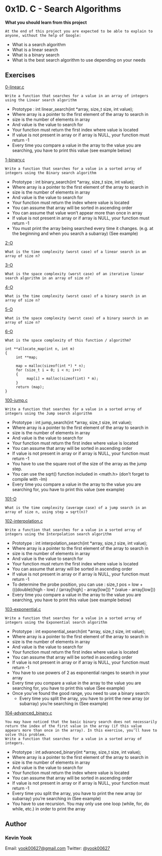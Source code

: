 # 0x1D. C - Search Algorithms

**What you should learn from this project**

    At the end of this project you are expected to be able to explain to anyone, without the help of Google:

* What is a search algorithm
* What is a linear search
* What is a binary search
* What is the best search algorithm to use depending on your needs

## Exercises

[0-linear.c](./0-linear.c)
```
Write a function that searches for a value in an array of integers using the Linear search algorithm
```
* Prototype : int linear_search(int *array, size_t size, int value);
* Where array is a pointer to the first element of the array to search in
* size is the number of elements in array
* And value is the value to search for
* Your function must return the first index where value is located
* If value is not present in array or if array is NULL, your function must return -1
* Every time you compare a value in the array to the value you are searching, you have to print this value (see example below)

[1-binary.c](./1-binary.c)
```
Write a function that searches for a value in a sorted array of integers using the Binary search algorithm
```
* Prototype : int binary_search(int *array, size_t size, int value);
* Where array is a pointer to the first element of the array to search in
* size is the number of elements in array
* And value is the value to search for
* Your function must return the index where value is located
* You can assume that array will be sorted in ascending order
* You can assume that value won’t appear more than once in array
* If value is not present in array or if array is NULL, your function must return -1
* You must print the array being searched every time it changes. (e.g. at the beginning and when you search a subarray) (See example)

[2-O](./2-O)
```
What is the time complexity (worst case) of a linear search in an array of size n?
```

[3-O](./3-O)
```
What is the space complexity (worst case) of an iterative linear search algorithm in an array of size n?
```

[4-O](./4-O)
```
What is the time complexity (worst case) of a binary search in an array of size n?
```

[5-O](./5-O)
```
What is the space complexity (worst case) of a binary search in an array of size n?
```

[6-O](./6-O)
```
What is the space complexity of this function / algorithm?

int **allocate_map(int n, int m)
{
     int **map;

     map = malloc(sizeof(int *) * n);
     for (size_t i = 0; i < n; i++)
     {
          map[i] = malloc(sizeof(int) * m);
     }
     return (map);
}
```

[100-jump.c](./100-jump.c)
```
Write a function that searches for a value in a sorted array of integers using the Jump search algorithm
```
* Prototype : int jump_search(int *array, size_t size, int value);
* Where array is a pointer to the first element of the array to search in
* size is the number of elements in array
* And value is the value to search for
* Your function must return the first index where value is located
* You can assume that array will be sorted in ascending order
* If value is not present in array or if array is NULL, your function must return -1
* You have to use the square root of the size of the array as the jump step.
* You can use the sqrt() function included in <math.h> (don’t forget to compile with -lm)
* Every time you compare a value in the array to the value you are searching for, you have to print this value (see example)

[101-O](./101-O)
```
What is the time complexity (average case) of a jump search in an array of size n, using step = sqrt(n)?
```

[102-interpolation.c](./102-interpolation.c)
```
Write a function that searches for a value in a sorted array of integers using the Interpolation search algorithm
```
* Prototype : int interpolation_search(int *array, size_t size, int value);
* Where array is a pointer to the first element of the array to search in
* size is the number of elements in array
* And value is the value to search for
* Your function must return the first index where value is located
* You can assume that array will be sorted in ascending order
* If value is not present in array or if array is NULL, your function must return -1
* To determine the probe position, you can use : size_t pos = low + (((double)(high - low) / (array[high] - array[low])) * (value - array[low]))
* Every time you compare a value in the array to the value you are searching, you have to print this value (see example below)

[103-exponential.c](./103-exponential.c)
```
Write a function that searches for a value in a sorted array of integers using the Exponential search algorithm
```
* Prototype : int exponential_search(int *array, size_t size, int value);
* Where array is a pointer to the first element of the array to search in
* size is the number of elements in array
* And value is the value to search for
* Your function must return the first index where value is located
* You can assume that array will be sorted in ascending order
* If value is not present in array or if array is NULL, your function must return -1
* You have to use powers of 2 as exponential ranges to search in your array
* Every time you compare a value in the array to the value you are searching for, you have to print this value (See example)
* Once you’ve found the good range, you need to use a binary search: 
  * Every time you split the array, you have to print the new array (or subarray) you’re searching in (See example)

[104-advanced_binary.c](./104-advanced_binary.c)
```
You may have noticed that the basic binary search does not necessarily return the index of the first value in the array (if this value appears more than once in the array). In this exercise, you’ll have to solve this problem.
Write a function that searches for a value in a sorted array of integers.
```
* Prototype : int advanced_binary(int *array, size_t size, int value);
* Where array is a pointer to the first element of the array to search in
* size is the number of elements in array
* And value is the value to search for
* Your function must return the index where value is located
* You can assume that array will be sorted in ascending order
* If value is not present in array or if array is NULL, your function must return -1
* Every time you split the array, you have to print the new array (or subarray) you’re searching in (See example)
* You have to use recursion. You may only use one loop (while, for, do while, etc.) in order to print the array

## Author
### Kevin Yook 
Email: <yook00627@gmail.com> Twitter: [@yook00627](https://twitter.com/yook00627)

